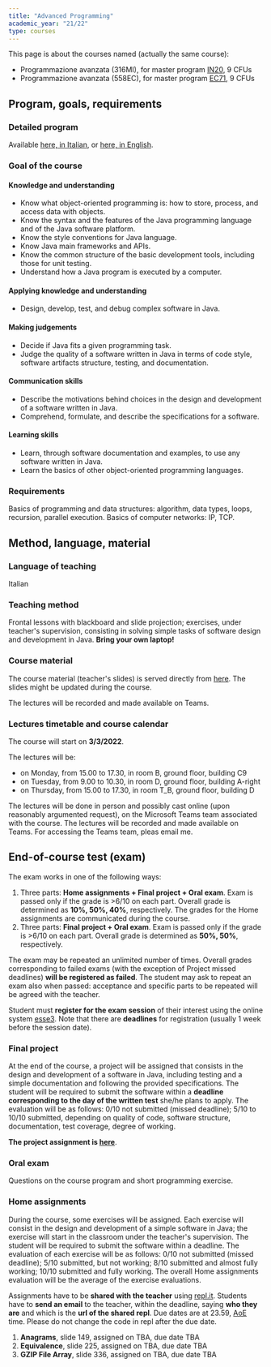 ```yaml
---
title: "Advanced Programming"
academic_year: "21/22"
type: courses
---
```


This page is about the courses named (actually the same course):
- Programmazione avanzata (316MI), for master program [IN20](https://corsi.units.it/IN20/descrizione-corso), 9 CFUs
- Programmazione avanzata (558EC), for master program [EC71](https://corsi.units.it/EC71/descrizione-corso), 9 CFUs

## Program, goals, requirements

### Detailed program
Available [here, in Italian](https://corsi.units.it/in20/modulo/programmazione-avanzata-316mi-2021-in205-ord-2016-informatica), or [here, in English](https://corsi.units.it/en/in20/teaching-unit/316mi-2021-in205-ord-2016-informatica).

### Goal of the course

#### Knowledge and understanding
- Know what object-oriented programming is: how to store, process, and access data with objects.
- Know the syntax and the features of the Java programming language and of the Java software platform.
- Know the style conventions for Java language.
- Know Java main frameworks and APIs.
- Know the common structure of the basic development tools, including those for unit testing.
- Understand how a Java program is executed by a computer.

#### Applying knowledge and understanding
- Design, develop, test, and debug complex software in Java.

#### Making judgements
- Decide if Java fits a given programming task.
- Judge the quality of a software written in Java in terms of code style, software artifacts structure, testing, and documentation.

#### Communication skills
- Describe the motivations behind choices in the design and development of a software written in Java.
- Comprehend, formulate, and describe the specifications for a software.

#### Learning skills
- Learn, through software documentation and examples, to use any software written in Java.
- Learn the basics of other object-oriented programming languages.

### Requirements
Basics of programming and data structures: algorithm, data types, loops, recursion, parallel execution.
Basics of computer networks: IP, TCP.

## Method, language, material

### Language of teaching
Italian

### Teaching method
Frontal lessons with blackboard and slide projection; exercises, under teacher's supervision, consisting in solving simple tasks of software design and development in Java.
**Bring your own laptop!**

### Course material
The course material (teacher's slides) is served directly from [here](slides/index.html).
The slides might be updated during the course.

The lectures will be recorded and made available on Teams.

### Lectures timetable and course calendar
The course will start on **3/3/2022**.

The lectures will be:
- on Monday, from 15.00 to 17.30, in room B, ground floor, building C9
- on Tuesday, from 9.00 to 10.30, in room D, ground floor, building A-right
- on Thursday, from 15.00 to 17.30, in room T_B, ground floor, building D

The lectures will be done in person and possibly cast online (upon reasonably argumented request), on the Microsoft Teams team associated with the course.
The lectures will be recorded and made available on Teams.
For accessing the Teams team, pleas email me.

## End-of-course test (exam)
The exam works in one of the following ways:
1. Three parts: **Home assignments + Final project + Oral exam**.
Exam is passed only if the grade is >6/10 on each part. Overall grade is determined as **10%, 50%, 40%**, respectively.
The grades for the Home assignments are communicated during the course.
2. Three parts: **Final project + Oral exam**.
Exam is passed only if the grade is >6/10 on each part.
Overall grade is determined as **50%, 50%**, respectively.

The exam may be repeated an unlimited number of times.
Overall grades corresponding to failed exams (with the exception of Project missed deadlines) **will be registered as failed**.
The student may ask to repeat an exam also when passed: acceptance and specific parts to be repeated will be agreed with the teacher.

Student must **register for the exam session** of their interest using the online system [esse3](https://esse3.units.it/).
Note that there are **deadlines** for registration (usually 1 week before the session date).

### Final project
At the end of the course, a project will be assigned that consists in the design and development of a software in Java, including testing and a simple documentation and following the provided specifications.
The student will be required to submit the software within a **deadline corresponding to the day of the written test** she/he plans to apply.
The evaluation will be as follows: 0/10 not submitted (missed deadline); 5/10 to 10/10 submitted, depending on quality of code, software structure, documentation, test coverage, degree of working.

**The project assignment is [here](project/)**.

### Oral exam
Questions on the course program and short programming exercise.

### Home assignments
During the course, some exercises will be assigned.
Each exercise will consist in the design and development of a simple software in Java; the exercise will start in the classroom under the teacher's supervision.
The student will be required to submit the software within a deadline.
The evaluation of each exercise will be as follows: 0/10 not submitted (missed deadline); 5/10 submitted, but not working; 8/10 submitted and almost fully working; 10/10 submitted and fully working.
The overall Home assignments evaluation will be the average of the exercise evaluations.

Assignments have to be **shared with the teacher** using [repl.it](http://repl.it/).
Students have to **send an email** to the teacher, within the deadline, saying **who they are** and which is the **url of the shared repl**.
Due dates are at 23.59, [AoE](https://en.wikipedia.org/wiki/Anywhere_on_Earth) time.
Please do not change the code in repl after the due date.
1. **Anagrams**, slide 149, assigned on TBA, due date TBA
2. **Equivalence**, slide 225, assigned on TBA, due date TBA
3. **GZIP File Array**, slide 336, assigned on TBA, due date TBA
